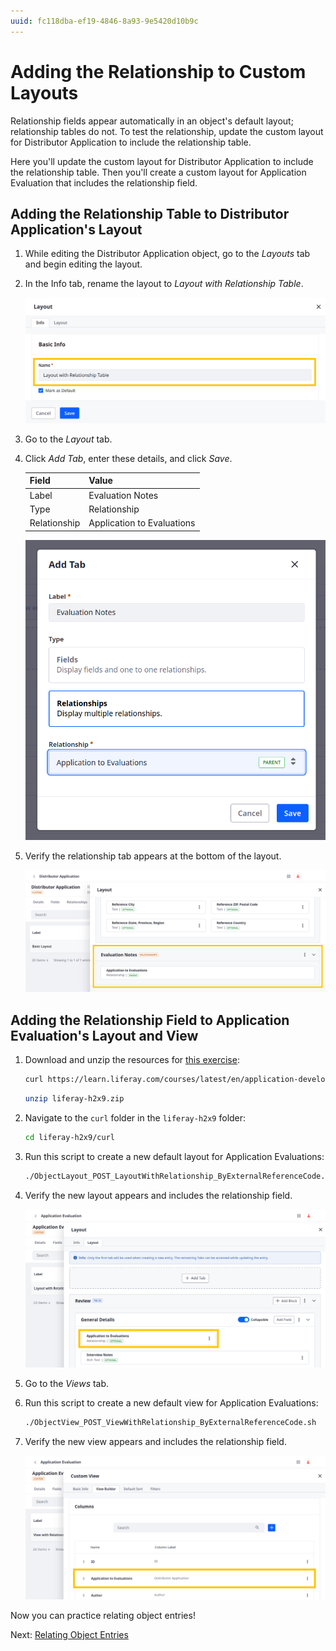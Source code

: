 ```yaml
---
uuid: fc118dba-ef19-4846-8a93-9e5420d10b9c
---
```

# Adding the Relationship to Custom Layouts

Relationship fields appear automatically in an object's default layout; relationship tables do not. To test the relationship, update the custom layout for Distributor Application to include the relationship table.

Here you'll update the custom layout for Distributor Application to include the relationship table. Then you'll create a custom layout for Application Evaluation that includes the relationship field.

## Adding the Relationship Table to Distributor Application's Layout

1. While editing the Distributor Application object, go to the *Layouts* tab and begin editing the layout.

1. In the Info tab, rename the layout to *Layout with Relationship Table*.

   ![Rename the layout to Layout with Relationship Table.](./adding-the-relationship-to-custom-layouts/images/01.png)

1. Go to the *Layout* tab.

1. Click *Add Tab*, enter these details, and click *Save*.

   | Field        | Value                      |
   |:-------------|:---------------------------|
   | Label        | Evaluation Notes           |
   | Type         | Relationship               |
   | Relationship | Application to Evaluations |

   ![Add the relationship tab.](./adding-the-relationship-to-custom-layouts/images/02.png)

1. Verify the relationship tab appears at the bottom of the layout.

   ![Verify the relationship tab appears in the layout.](./adding-the-relationship-to-custom-layouts/images/03.png)

## Adding the Relationship Field to Application Evaluation's Layout and View

1. Download and unzip the resources for [this exercise](./liferay-h2x9.zip):

   ```bash
   curl https://learn.liferay.com/courses/latest/en/application-development/modeling-data-structures/setting-up-the-application-evaluation-object/liferay-h2x9.zip -O
   ```

   ```bash
   unzip liferay-h2x9.zip
   ```

1. Navigate to the `curl` folder in the `liferay-h2x9` folder:

   ```bash
   cd liferay-h2x9/curl
   ```

1. Run this script to create a new default layout for Application Evaluations:

   ```bash
   ./ObjectLayout_POST_LayoutWithRelationship_ByExternalReferenceCode.sh
   ```

1. Verify the new layout appears and includes the relationship field.

   ![Verify the new layout includes the relationship field.](./adding-the-relationship-to-custom-layouts/images/04.png)

1. Go to the *Views* tab.

1. Run this script to create a new default view for Application Evaluations:

   ```bash
   ./ObjectView_POST_ViewWithRelationship_ByExternalReferenceCode.sh
   ```

1. Verify the new view appears and includes the relationship field.

   ![Verify the new view includes the relationship field.](./adding-the-relationship-to-custom-layouts/images/05.png)

Now you can practice relating object entries!

Next: [Relating Object Entries](./relating-object-entries.md)
